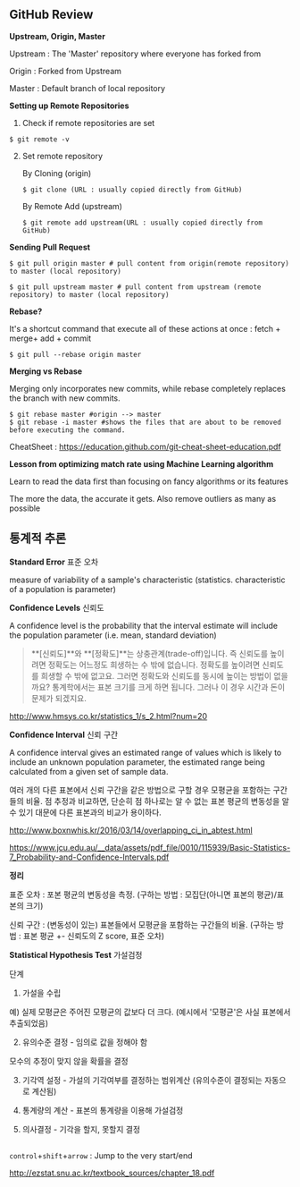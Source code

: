 ## GitHub Review

**Upstream, Origin, Master**

Upstream : The 'Master' repository where everyone has forked from

Origin : Forked from Upstream

Master : Default branch of local repository



**Setting up Remote Repositories**

1. Check if remote repositories are set

```text
$ git remote -v
```

2. Set remote repository 

   By Cloning (origin)

   ```text
   $ git clone (URL : usually copied directly from GitHub)
   ```

   By Remote Add (upstream)

   ```text
   $ git remote add upstream(URL : usually copied directly from GitHub)
   ```



**Sending Pull Request**

```text
$ git pull origin master # pull content from origin(remote repository) to master (local repository)
```

```text
$ git pull upstream master # pull content from upstream (remote repository) to master (local repository)
```



**Rebase?**

It's a shortcut command that execute all of these actions at once : fetch + merge+ add + commit

```text
$ git pull --rebase origin master 
```



**Merging vs Rebase**

Merging only incorporates new commits, while rebase completely replaces the branch with new commits. 

```text
$ git rebase master #origin --> master
$ git rebase -i master #shows the files that are about to be removed before executing the command.
```



CheatSheet : https://education.github.com/git-cheat-sheet-education.pdf



**Lesson from optimizing match rate using Machine Learning algorithm**

Learn to read the data first than focusing on fancy algorithms or its features

The more the data, the accurate it gets. Also remove outliers as many as possible



## 통계적 추론

**Standard Error** 표준 오차

measure of variability of a sample's characteristic (statistics. characteristic of a population is parameter)



**Confidence Levels** 신뢰도

A confidence level is the probability that the interval estimate will include the population parameter (i.e. mean, standard deviation)

> **[신뢰도]**와 **[정확도]**는 상충관계(trade-off)입니다. 즉 신뢰도를 높이려면 정확도는 어느정도 희생하는 수 밖에 없습니다. 정확도를 높이려면 신뢰도를 희생할 수 밖에 없고요.   그러면 정확도와 신뢰도를 동시에 높이는 방법이 없을까요? 통계학에서는 표본 크기를 크게 하면 됩니다. 그러나 이 경우 시간과 돈이 문제가 되겠지요.

http://www.hmsys.co.kr/statistics_1/s_2.html?num=20



**Confidence Interval** 신뢰 구간

A confidence interval gives an estimated range of values which is likely to include an unknown population parameter, the estimated range being calculated from a given set of sample data. 

여러 개의 다른 표본에서 신뢰 구간을 같은 방법으로 구할 경우 모평균을 포함하는 구간들의 비율. 점 추정과 비교하면, 단순히 점 하나로는 알 수 없는 표본 평균의 변동성을 알 수 있기 대문에 다른 표본과의 비교가 용이하다.  

http://www.boxnwhis.kr/2016/03/14/overlapping_ci_in_abtest.html

https://www.jcu.edu.au/__data/assets/pdf_file/0010/115939/Basic-Statistics-7_Probability-and-Confidence-Intervals.pdf



**정리**

표준 오차 : 포본 평균의 변동성을 측정. (구하는 방법 : 모집단(아니면 표본의 평균)/표본의 크기)

신뢰 구간 : (변동성이 있는) 표본들에서 모평균을 포함하는 구간들의 비율. (구하는 방법 : 표본 평균 +- 신뢰도의 Z score, 표준 오차)



**Statistical Hypothesis Test** 가설검정

단계

1) 가설을 수립 

예) 실제 모평균은 주어진 모평균의 값보다 더 크다. (예시에서 '모평균'은 사실 표본에서 추출되었음)

2) 유의수준 결정 - 임의로 값을 정해야 함

모수의 추정이 맞지 않을 확률을 결정

3) 기각역 설정 - 가설의 기각여부를 결정하는 범위계산 (유의수준이 결정되는 자동으로 계산됨)

4) 통계량의 계산 - 표본의 통계량을 이용해 가설검정

5) 의사결정 - 기각을 할지, 못할지 결정



##

`control`+`shift`+`arrow` : Jump to the very start/end



http://ezstat.snu.ac.kr/textbook_sources/chapter_18.pdf



